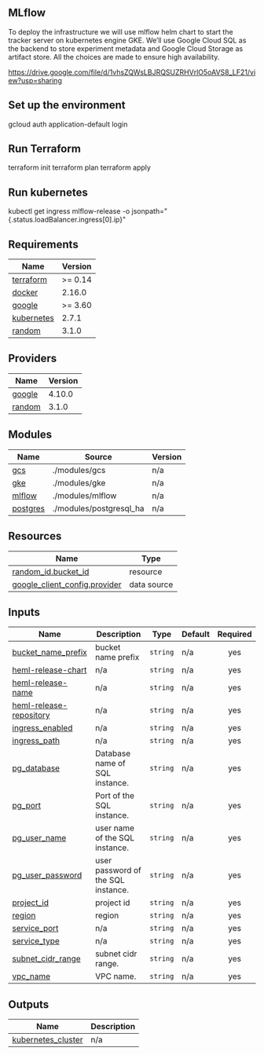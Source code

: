 ## MLflow 

To deploy the infrastructure we will use mlflow helm chart to start the tracker server on kubernetes engine GKE. We’ll use Google Cloud SQL as the backend to store experiment metadata and Google Cloud Storage as artifact store.
All the choices are made to ensure high availability. 

https://drive.google.com/file/d/1vhsZQWsLBJRQSUZRHVrlO5oAVS8_LF21/view?usp=sharing

## Set up the environment

gcloud auth application-default login

## Run Terraform 

terraform init
terraform plan
terraform apply

## Run kubernetes

kubectl get ingress mlflow-release -o jsonpath="{.status.loadBalancer.ingress[0].ip}"

## Requirements

| Name | Version |
|------|---------|
| <a name="requirement_terraform"></a> [terraform](#requirement\_terraform) | >= 0.14 |
| <a name="requirement_docker"></a> [docker](#requirement\_docker) | 2.16.0 |
| <a name="requirement_google"></a> [google](#requirement\_google) | >= 3.60 |
| <a name="requirement_kubernetes"></a> [kubernetes](#requirement\_kubernetes) | 2.7.1 |
| <a name="requirement_random"></a> [random](#requirement\_random) | 3.1.0 |

## Providers

| Name | Version |
|------|---------|
| <a name="provider_google"></a> [google](#provider\_google) | 4.10.0 |
| <a name="provider_random"></a> [random](#provider\_random) | 3.1.0 |

## Modules

| Name | Source | Version |
|------|--------|---------|
| <a name="module_gcs"></a> [gcs](#module\_gcs) | ./modules/gcs | n/a |
| <a name="module_gke"></a> [gke](#module\_gke) | ./modules/gke | n/a |
| <a name="module_mlflow"></a> [mlflow](#module\_mlflow) | ./modules/mlflow | n/a |
| <a name="module_postgres"></a> [postgres](#module\_postgres) | ./modules/postgresql_ha | n/a |

## Resources

| Name | Type |
|------|------|
| [random_id.bucket_id](https://registry.terraform.io/providers/hashicorp/random/3.1.0/docs/resources/id) | resource |
| [google_client_config.provider](https://registry.terraform.io/providers/hashicorp/google/latest/docs/data-sources/client_config) | data source |

## Inputs

| Name | Description | Type | Default | Required |
|------|-------------|------|---------|:--------:|
| <a name="input_bucket_name_prefix"></a> [bucket\_name\_prefix](#input\_bucket\_name\_prefix) | bucket name prefix | `string` | n/a | yes |
| <a name="input_heml-release-chart"></a> [heml-release-chart](#input\_heml-release-chart) | n/a | `string` | n/a | yes |
| <a name="input_heml-release-name"></a> [heml-release-name](#input\_heml-release-name) | n/a | `string` | n/a | yes |
| <a name="input_heml-release-repository"></a> [heml-release-repository](#input\_heml-release-repository) | n/a | `string` | n/a | yes |
| <a name="input_ingress_enabled"></a> [ingress\_enabled](#input\_ingress\_enabled) | n/a | `string` | n/a | yes |
| <a name="input_ingress_path"></a> [ingress\_path](#input\_ingress\_path) | n/a | `string` | n/a | yes |
| <a name="input_pg_database"></a> [pg\_database](#input\_pg\_database) | Database name of SQL instance. | `string` | n/a | yes |
| <a name="input_pg_port"></a> [pg\_port](#input\_pg\_port) | Port of the SQL instance. | `string` | n/a | yes |
| <a name="input_pg_user_name"></a> [pg\_user\_name](#input\_pg\_user\_name) | user name of the SQL instance. | `string` | n/a | yes |
| <a name="input_pg_user_password"></a> [pg\_user\_password](#input\_pg\_user\_password) | user password of the SQL instance. | `string` | n/a | yes |
| <a name="input_project_id"></a> [project\_id](#input\_project\_id) | project id | `string` | n/a | yes |
| <a name="input_region"></a> [region](#input\_region) | region | `string` | n/a | yes |
| <a name="input_service_port"></a> [service\_port](#input\_service\_port) | n/a | `string` | n/a | yes |
| <a name="input_service_type"></a> [service\_type](#input\_service\_type) | n/a | `string` | n/a | yes |
| <a name="input_subnet_cidr_range"></a> [subnet\_cidr\_range](#input\_subnet\_cidr\_range) | subnet cidr range. | `string` | n/a | yes |
| <a name="input_vpc_name"></a> [vpc\_name](#input\_vpc\_name) | VPC name. | `string` | n/a | yes |

## Outputs

| Name | Description |
|------|-------------|
| <a name="output_kubernetes_cluster"></a> [kubernetes\_cluster](#output\_kubernetes\_cluster) | n/a |
